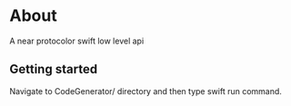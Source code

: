 # About

A near protocolor swift low level api

## Getting started

Navigate to CodeGenerator/ directory and then type swift run command.
